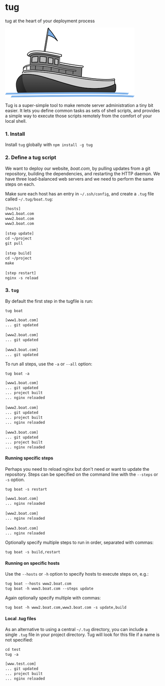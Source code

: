 tug
===

tug at the heart of your deployment process

![tugboat](https://github.com/spro/tug/blob/master/tugboat.png?raw=true)

Tug is a super-simple tool to make remote server administration a tiny bit easier. It lets you define common tasks as sets of shell scripts, and provides a simple way to execute those scripts remotely from the comfort of your local shell.

### 1. Install

Install `tug` globally with  `npm install -g tug`

### 2. Define a tug script

We want to deploy our website, *boat.com*, by pulling updates from a git repository, building the dependencies, and restarting the HTTP daemon. We have three load-balanced web servers and we need to perform the same steps on each.

Make sure each host has an entry in `~/.ssh/config`, and create a `.tug` file called `~/.tug/boat.tug`:

```
[hosts]
www1.boat.com
www2.boat.com
www3.boat.com

[step update]
cd ~/project
git pull

[step build]
cd ~/project
make

[step restart]
nginx -s reload
```

### 3. `tug`

By default the first step in the tugfile is run:

```
tug boat
```

```
[www1.boat.com]
... git updated

[www2.boat.com]
... git updated

[www3.boat.com]
... git updated
```

To run all steps, use the `-a` or `--all` option:

```
tug boat -a
```

```
[www1.boat.com]
... git updated
... project built
... nginx reloaded

[www2.boat.com]
... git updated
... project built
... nginx reloaded

[www3.boat.com]
... git updated
... project built
... nginx reloaded
```

#### Running specific steps

Perhaps you need to reload nginx but don't need or want to update the repository. Steps can be specified on the command line with the `--steps` or `-s` option.

```
tug boat -s restart
```

```
[www1.boat.com]
... nginx reloaded

[www2.boat.com]
... nginx reloaded

[www3.boat.com]
... nginx reloaded
```

Optionally specify multiple steps to run in order, separated with commas:

```
tug boat -s build,restart
```

#### Running on specific hosts

Use the `--hosts` or `-h` option to specify hosts to execute steps on, e.g.:

```
tug boat --hosts www2.boat.com
tug boat -h www3.boat.com --steps update
```

Again optionally specify multiple with commas:

```
tug boat -h www2.boat.com,www3.boat.com -s update,build
```

#### Local .tug files

As an alternative to using a central `~/.tug` directory, you can include a single `.tug` file in your project directory. Tug will look for this file if a name is not specified:

```
cd test
tug -a
```

```
[www.test.com]
... git updated
... project built
... nginx reloaded
```

